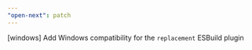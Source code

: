 ```yaml
---
"open-next": patch
---
```


[windows] Add Windows compatibility for the `replacement` ESBuild plugin
